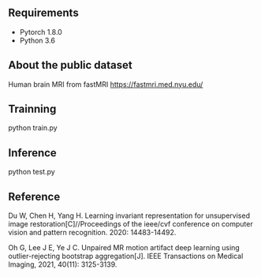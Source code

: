 ## Requirements
- Pytorch 1.8.0
- Python 3.6

## About the public dataset
Human brain MRI from fastMRI <https://fastmri.med.nyu.edu/>

## Trainning
python train.py

## Inference
python test.py

## Reference
Du W, Chen H, Yang H. Learning invariant representation for unsupervised image restoration[C]//Proceedings of the ieee/cvf conference on computer vision and pattern recognition. 2020: 14483-14492.

Oh G, Lee J E, Ye J C. Unpaired MR motion artifact deep learning using outlier-rejecting bootstrap aggregation[J]. IEEE Transactions on Medical Imaging, 2021, 40(11): 3125-3139.
